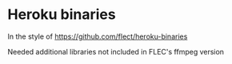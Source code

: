 
Heroku binaries
===

In the style of https://github.com/flect/heroku-binaries

Needed additional libraries not included in FLEC's ffmpeg version
